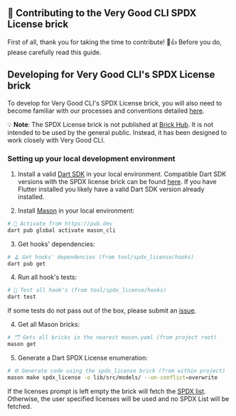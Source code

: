 ## 🦄 Contributing to the Very Good CLI SPDX License brick

First of all, thank you for taking the time to contribute! 🎉👍 Before you do, please carefully read this guide.

## Developing for Very Good CLI's SPDX License brick

To develop for Very Good CLI's SPDX License brick, you will also need to become familiar with our processes and conventions detailed [here](../../CONTRIBUTING.md).

💡 **Note**: The SPDX License brick is not published at [Brick Hub](brickhub.dev). It is not intended to be used by the general public. Instead, it has been designed to work closely with Very Good CLI.

### Setting up your local development environment

1. Install a valid [Dart SDK](https://dart.dev/get-dart) in your local environment. Compatible Dart SDK versions with the SPDX license brick can be found [here](https://github.com/VeryGoodOpenSource/very_good_cli/blob/main/tool/spdx_license/hooks/pubspec.yaml). If you have Flutter installed you likely have a valid Dart SDK version already installed.

2. Install [Mason](https://github.com/felangel/mason/tree/master/packages/mason_cli#installation) in your local environment:

```sh
# 🎯 Activate from https://pub.dev
dart pub global activate mason_cli
```

3. Get hooks' dependencies:

```sh
# 🪝 Get hooks' dependencies (from tool/spdx_license/hooks)
dart pub get
```

4. Run all hook's tests:

```sh
# 🧪 Test all hook's (from tool/spdx_license/hooks)
dart test
```

If some tests do not pass out of the box, please submit an [issue](https://github.com/VeryGoodOpenSource/very_good_cli/issues/new/choose).

4. Get all Mason bricks:

```sh
# 🗂 Gets all bricks in the nearest mason.yaml (from project root)
mason get
```

5. Generate a Dart SPDX License enumeration:

```sh
# ⚙️ Generate code using the spdx_license brick (from within project)
mason make spdx_license -o lib/src/models/ --on-conflict=overwrite
```

If the licenses prompt is left empty the brick will fetch the [SPDX list](https://github.com/spdx/license-list-data/tree/main/json/details). Otherwise, the user specified licenses will be used and no SPDX List will be fetched.
